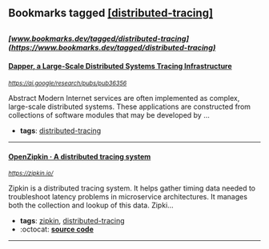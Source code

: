 ## Bookmarks tagged [[distributed-tracing]](https://www.bookmarks.dev?q=[distributed-tracing])

_<sup><sup>[www.bookmarks.dev/tagged/distributed-tracing](https://www.bookmarks.dev/tagged/distributed-tracing)</sup></sup>_
---
#### [Dapper, a Large-Scale Distributed Systems Tracing Infrastructure](https://ai.google/research/pubs/pub36356)
_<sup>https://ai.google/research/pubs/pub36356</sup>_

Abstract
Modern Internet services are often implemented as complex, large-scale distributed systems. These applications are constructed from collections of software modules that may be developed by ...
* **tags**: [distributed-tracing](../tagged/distributed-tracing.md)
---
#### [OpenZipkin · A distributed tracing system      ](https://zipkin.io/)
_<sup>https://zipkin.io/</sup>_

Zipkin is a distributed tracing system. It helps gather timing data needed to troubleshoot latency problems in microservice architectures. It manages both the collection and lookup of this data. Zipki...
* **tags**: [zipkin](../tagged/zipkin.md), [distributed-tracing](../tagged/distributed-tracing.md)
* :octocat: **[source code](https://github.com/openzipkin/zipkin)**
---
